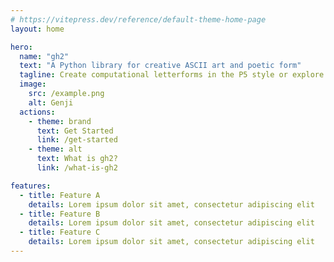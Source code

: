```yaml
---
# https://vitepress.dev/reference/default-theme-home-page
layout: home

hero:
  name: "gh2"
  text: "A Python library for creative ASCII art and poetic form"
  tagline: Create computational letterforms in the P5 style or explore the most fun way to learn Python
  image:
    src: /example.png
    alt: Genji
  actions:
    - theme: brand
      text: Get Started
      link: /get-started
    - theme: alt
      text: What is gh2?
      link: /what-is-gh2

features:
  - title: Feature A
    details: Lorem ipsum dolor sit amet, consectetur adipiscing elit
  - title: Feature B
    details: Lorem ipsum dolor sit amet, consectetur adipiscing elit
  - title: Feature C
    details: Lorem ipsum dolor sit amet, consectetur adipiscing elit
---
```


<script setup>

import {onMounted} from "vue";

onMounted(() => {
  const p = document.querySelector(".name.clip");
  const s = document.querySelector("#hero-name");
  console.log(p, s)
  if (!p || !s) return;
  while (p.lastChild) p.lastChild.remove();
  p.append(s);
});

</script>

<template>
  <div id="hero-name">
    <img src="/logo.svg" style="padding-bottom:20px"/>
  </div>
</template>

<style>

.VPHero .text {
  font-size: 45px !important;
  line-height: 56px !important;
}

.VPImage.image-src {
  border-radius: 10px;
}
</style>
